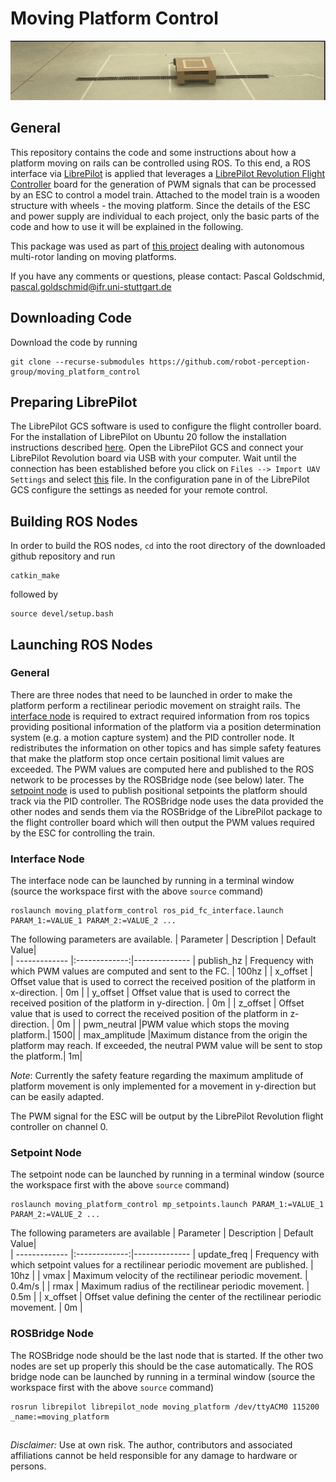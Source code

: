 # Moving Platform Control
![Platform moving on rails - image not available.](resources/moving_platform.gif "Platform moving on rails.") 

## General
This repository contains the code and some instructions about how a platform moving on rails can be controlled using ROS. To this end, a ROS interface via [LibrePilot](https://github.com/robot-perception-group/LibrePilot/tree/be0a2d692110ab10cb0be75e5a6598a152cf01e0) is applied that leverages a [LibrePilot Revolution Flight Controller](https://librepilot.atlassian.net/wiki/spaces/LPDOC/pages/26968084/OpenPilot+Revolution) board for the generation of PWM signals that can be processed by an ESC to control a model train. Attached to the model train is a wooden structure with wheels - the moving platform. Since the details of the ESC and power supply are individual to each project, only the basic parts of the code and how to use it will be explained in the following.

This package was used as part of [this project](https://github.com/robot-perception-group/rl_multi_rotor_landing) dealing with autonomous multi-rotor landing on moving platforms.

If you have any comments or questions, please contact: Pascal Goldschmid, pascal.goldschmid@ifr.uni-stuttgart.de

## Downloading Code
Download the code by running 
```
git clone --recurse-submodules https://github.com/robot-perception-group/moving_platform_control
```

## Preparing LibrePilot
The LibrePilot GCS software is used to configure the flight controller board. For the installation of LibrePilot on Ubuntu 20 follow the  installation instructions described [here](other_files/librepilot_installation.txt). Open the LibrePilot GCS and connect your LibrePilot Revolution board via USB with your computer. Wait until the connection has been established before you click on `Files --> Import UAV Settings` and select [this](other_files/settings_moving_platform.uav) file.
In the configuration pane in of the LibrePilot GCS configure the settings as needed for your remote control.

## Building ROS Nodes
In order to build the ROS nodes, `cd` into the root directory of the downloaded github repository and run 
```
catkin_make
```
followed by 
```
source devel/setup.bash
```

## Launching ROS Nodes
### General
There are three nodes that need to be launched in order to make the platform perform a rectilinear periodic movement on straight rails.
The [interface node](src/moving_platform_control/scripts/ros_pid_fc_interface.py) is required to extract required information from ros topics providing positional information of the platform via a position determination system (e.g. a motion capture system) and the PID controller node. It redistributes the information on other topics and has simple safety features that make the platform stop once certain positional limit values are exceeded. The PWM values are computed here and published to the ROS network to be processes by the ROSBridge node (see below) later. The [setpoint node](src/moving_platform_control/scripts/mp_setpoints.py) is used to publish positional setpoints the platform should track via the PID controller. The ROSBridge node uses the data provided the other nodes and sends them via the ROSBridge of the LibrePilot package to the flight controller board which will then output the PWM values required by the ESC for controlling the train. 

### Interface Node
The interface node can be launched by running in a terminal window (source the workspace first with the above `source` command)
```
roslaunch moving_platform_control ros_pid_fc_interface.launch PARAM_1:=VALUE_1 PARAM_2:=VALUE_2 ...
```
The following parameters are available.
| Parameter     | Description   |   Default Value|      
| ------------- |:-------------:|--------------
| publish_hz    | Frequency with which PWM values are computed and sent to the FC. | 100hz |
| x_offset    | Offset value that is used to correct the received position of the platform in x-direction. | 0m |
| y_offset    | Offset value that is used to correct the received position of the platform in y-direction. | 0m |
| z_offset    | Offset value that is used to correct the received position of the platform in z-direction. | 0m |
| pwm_neutral |PWM value which stops the moving platform.| 1500| 
| max_amplitude |Maximum distance from the origin the platform may reach. If exceeded, the neutral PWM value will be sent to stop the platform.| 1m| 

*Note*: Currently the safety feature regarding the maximum amplitude of platform movement is only implemented for a movement in y-direction but can be easily adapted.

The PWM signal for the ESC will be output by the LibrePilot Revolution flight controller on channel 0.

### Setpoint Node
The setpoint node can be launched by running in a terminal window (source the workspace first with the above `source` command)
```
roslaunch moving_platform_control mp_setpoints.launch PARAM_1:=VALUE_1 PARAM_2:=VALUE_2 ...
```
The following parameters are available
| Parameter     | Description   |   Default Value|      
| ------------- |:-------------:|--------------
| update_freq    | Frequency with which setpoint values for a rectilinear periodic movement are published. | 10hz |
| vmax    | Maximum velocity of the rectilinear periodic movement. | 0.4m/s |
| rmax    | Maximum radius of the rectilinear periodic movement. | 0.5m |
| x_offset    | Offset value defining the center of the rectilinear periodic movement. | 0m |


### ROSBridge Node
The ROSBridge node should be the last node that is started. If the other two nodes are set up properly this should be the case automatically.
The ROS bridge node can be launched by running in a terminal window (source the workspace first with the above `source` command)
```
rosrun librepilot librepilot_node moving_platform /dev/ttyACM0 115200 _name:=moving_platform
```
## 
## 
## 

*Disclaimer:* Use at own risk. The author, contributors and associated affiliations cannot be held responsible for any damage to hardware or persons. 

